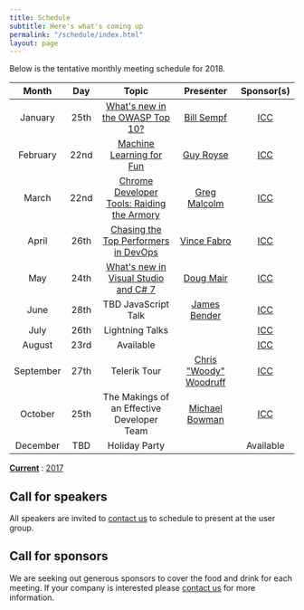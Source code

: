 ```yaml
---
title: Schedule
subtitle: Here's what's coming up
permalink: "/schedule/index.html"
layout: page
---
```


Below is the tentative monthly meeting schedule for 2018.

|   Month   |  Day |      Topic      | Presenter | Sponsor(s) |
|:---------:|:----:|:---------------:|:---------:|:----------:|
| January   | 25th | [What's new in the OWASP Top 10?](/2018/01/20/january-2018/) | [Bill Sempf](https://sempf.net/) | [ICC](https://www.icctechnology.com/)  |
| February  | 22nd | [Machine Learning for Fun](/2018/02/15/february-2018-machine-learning-for-fun/)      | [Guy Royse](http://guyroyse.com/)| [ICC](https://www.icctechnology.com/)  |
| March     | 22nd | [Chrome Developer Tools: Raiding the Armory](/2018/02/28/march-2018-chrome-developer-tools)      | [Greg Malcolm](https://twitter.com/gregmalcolm) | [ICC](https://www.icctechnology.com/)  |
| April     | 26th | [Chasing the Top Performers in DevOps](/2018/04/22/april-2018-chasing-the-top-performers-in-devops) | [Vince Fabro](https://twitter.com/vfabro) | [ICC](https://www.icctechnology.com/) |
| May       | 24th | [What's new in Visual Studio and C# 7](/2018/05/17/may-2018-whats-new-in-visual-studio/) | [Doug Mair](https://twitter.com/doug_mair) | [ICC](https://www.icctechnology.com/) |
| June      | 28th | TBD JavaScript Talk | [James Bender](https://twitter.com/jamesbender) | [ICC](https://www.icctechnology.com/) |
| July      | 26th | Lightning Talks |           | [ICC](https://www.icctechnology.com/) |
| August    | 23rd | Available      |           | [ICC](https://www.icctechnology.com/) |
| September | 27th | Telerik Tour | [Chris "Woody" Woodruff](https://twitter.com/cwoodruff) | [ICC](https://www.icctechnology.com/) |
| October   | 25th | The Makings of an Effective Developer Team | [Michael Bowman](https://twitter.com/McBowman) | [ICC](https://www.icctechnology.com/) |
| December  |  TBD | Holiday Party  |           | Available  |

**[Current](/schedule/)** : [2017](/schedule/2017/)

## Call for speakers

All speakers are invited to [contact us](/about/#contact) to schedule to present at the user group.

## Call for sponsors

We are seeking out generous sponsors to cover the food and drink for each meeting. If your company is interested please [contact us](/about/#contact) for more information.
